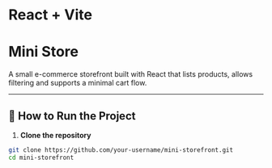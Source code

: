 # React + Vite

# Mini Store

A small e-commerce storefront built with React that lists products, allows filtering and supports a minimal cart flow.

--------------------------------------------------

## 🚀 How to Run the Project

1. **Clone the repository**

```bash
git clone https://github.com/your-username/mini-storefront.git
cd mini-storefront
